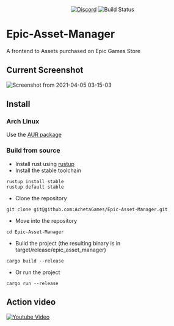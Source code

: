 <p align="center">
<a href="https://discord.gg/dumxVnYe6n">
    <img alt="Discord" src="https://img.shields.io/discord/332629362094374913"></a>
    <img alt="Build Status" src="https://github.com/AchetaGames/Epic-Asset-Manager/actions/workflows/rust.yml/badge.svg">
</p>

# Epic-Asset-Manager
A frontend to Assets purchased on Epic Games Store

## Current Screenshot
![Screenshot from 2021-04-05 03-15-03](https://user-images.githubusercontent.com/252905/113527240-2bbb8800-95bd-11eb-8580-60711816fd21.png)

## Install
### Arch Linux
Use the [AUR package](https://aur.archlinux.org/packages/eam-git)
### Build from source
 - Install rust using [rustup](https://rustup.rs/)
 - Install the stable toolchain
```
rustup install stable
rustup default stable
```
 - Clone the repository
```
git clone git@github.com:AchetaGames/Epic-Asset-Manager.git
```
 - Move into the repository
```
cd Epic-Asset-Manager
```
 - Build the project (the resulting binary is in target/release/epic_asset_manager)
```
cargo build --release
```
 - Or run the project
```
cargo run --release
```

## Action video 
[![Youtube Video](https://img.youtube.com/vi/mF0RGK5LglE/maxresdefault.jpg)](https://youtu.be/mF0RGK5LglE)
